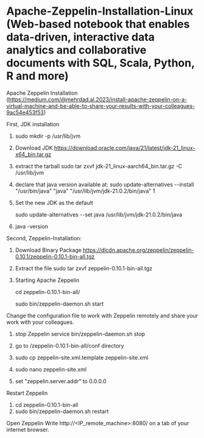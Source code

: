 # Apache-Zeppelin-Installation-Linux (Web-based notebook that enables data-driven, interactive data analytics and collaborative documents with SQL, Scala, Python, R and more)
Apache Zeppelin Installation (https://medium.com/@mehrdad.al.2023/install-apache-zeppelin-on-a-virtual-machine-and-be-able-to-share-your-results-with-your-colleagues-9ac54e453f53)

First, JDK installation

  1) sudo mkdir -p /usr/lib/jvm
  
  
  2) Download JDK 
  https://download.oracle.com/java/21/latest/jdk-21_linux-x64_bin.tar.gz
  
  
  3) extract the tarball
  sudo tar zxvf jdk-21_linux-aarch64_bin.tar.gz -C /usr/lib/jvm
  
  
  4)  declare that java version available at:
  sudo update-alternatives --install "/usr/bin/java" "java" "/usr/lib/jvm/jdk-21.0.2/bin/java" 1
  
  
  5) Set the new JDK as the default
  
      sudo update-alternatives --set java /usr/lib/jvm/jdk-21.0.2/bin/java
  6) java -version

Second, Zeppelin-Installation:

1) Download Binary Package
https://dlcdn.apache.org/zeppelin/zeppelin-0.10.1/zeppelin-0.10.1-bin-all.tgz

2) Extract the file
sudo tar zxvf zeppelin-0.10.1-bin-all.tgz

3) Starting Apache Zeppelin
   
    cd zeppelin-0.10.1-bin-all/
   
    sudo bin/zeppelin-daemon.sh start

Change the configuration file to work with Zeppelin remotely and share your work with your colleagues. 

1) stop Zeppelin service 
bin/zeppelin-daemon.sh stop

2) go to   /zeppelin-0.10.1-bin-all/conf directory

3) sudo cp zeppelin-site.xml.template   zeppelin-site.xml

4) sudo nano zeppelin-site.xml

5) set "zeppelin.server.addr" to 0.0.0.0

Restart Zeppelin

1) cd zeppelin-0.10.1-bin-all
2) sudo bin/zeppelin-daemon.sh restart

Open Zeppelin
  Write http://<IP_remote_machine>:8080/ on a tab of your internet browser.


